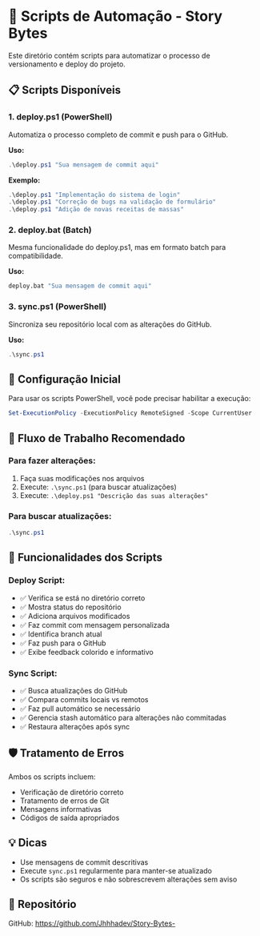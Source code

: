 # 🚀 Scripts de Automação - Story Bytes

Este diretório contém scripts para automatizar o processo de versionamento e deploy do projeto.

## 📋 Scripts Disponíveis

### 1. **deploy.ps1** (PowerShell)
Automatiza o processo completo de commit e push para o GitHub.

**Uso:**
```powershell
.\deploy.ps1 "Sua mensagem de commit aqui"
```

**Exemplo:**
```powershell
.\deploy.ps1 "Implementação do sistema de login"
.\deploy.ps1 "Correção de bugs na validação de formulário"
.\deploy.ps1 "Adição de novas receitas de massas"
```

### 2. **deploy.bat** (Batch)
Mesma funcionalidade do deploy.ps1, mas em formato batch para compatibilidade.

**Uso:**
```cmd
deploy.bat "Sua mensagem de commit aqui"
```

### 3. **sync.ps1** (PowerShell)
Sincroniza seu repositório local com as alterações do GitHub.

**Uso:**
```powershell
.\sync.ps1
```

## 🔧 Configuração Inicial

Para usar os scripts PowerShell, você pode precisar habilitar a execução:

```powershell
Set-ExecutionPolicy -ExecutionPolicy RemoteSigned -Scope CurrentUser
```

## 📝 Fluxo de Trabalho Recomendado

### Para fazer alterações:
1. Faça suas modificações nos arquivos
2. Execute: `.\sync.ps1` (para buscar atualizações)
3. Execute: `.\deploy.ps1 "Descrição das suas alterações"`

### Para buscar atualizações:
```powershell
.\sync.ps1
```

## 🎯 Funcionalidades dos Scripts

### Deploy Script:
- ✅ Verifica se está no diretório correto
- ✅ Mostra status do repositório
- ✅ Adiciona arquivos modificados
- ✅ Faz commit com mensagem personalizada
- ✅ Identifica branch atual
- ✅ Faz push para o GitHub
- ✅ Exibe feedback colorido e informativo

### Sync Script:
- ✅ Busca atualizações do GitHub
- ✅ Compara commits locais vs remotos
- ✅ Faz pull automático se necessário
- ✅ Gerencia stash automático para alterações não commitadas
- ✅ Restaura alterações após sync

## 🛡️ Tratamento de Erros

Ambos os scripts incluem:
- Verificação de diretório correto
- Tratamento de erros de Git
- Mensagens informativas
- Códigos de saída apropriados

## 💡 Dicas

- Use mensagens de commit descritivas
- Execute `sync.ps1` regularmente para manter-se atualizado
- Os scripts são seguros e não sobrescrevem alterações sem aviso

## 🔗 Repositório

GitHub: https://github.com/Jhhhadev/Story-Bytes-